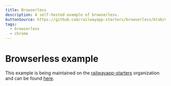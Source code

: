 ```yaml
---
title: Browserless
description: A self-hosted example of browserless.
buttonSource: https://github.com/railwayapp-starters/browserless/blob/main/README.md
tags:
  - browserless
  - chrome
---
```


# Browserless example

This example is being maintained on the [railwayapp-starters](https://github.com/railwayapp-starters) organization and can be found [here](https://github.com/railwayapp-starters/browserless).
